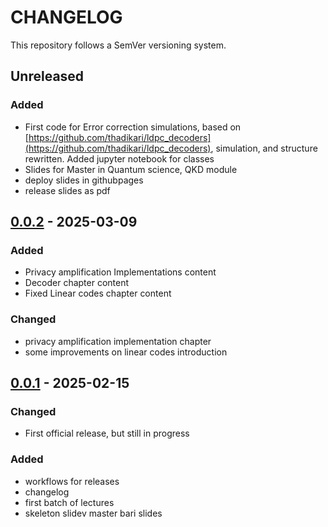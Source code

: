 # CHANGELOG

This repository follows a SemVer versioning system.

## Unreleased

### Added

- First code for Error correction simulations, based on
  [https://github.com/thadikari/ldpc_decoders](https://github.com/thadikari/ldpc_decoders), simulation, and structure
  rewritten. Added jupyter notebook for classes
- Slides for Master in Quantum science, QKD module
- deploy slides in githubpages 
- release slides as pdf

## [0.0.2](https://github.com/marcocofano/qkd_reconciliation_lectures/releases/tag/0.0.2) - 2025-03-09

### Added

- Privacy amplification Implementations content
- Decoder chapter content
- Fixed Linear codes chapter content

### Changed

- privacy amplification implementation chapter
- some improvements on linear codes introduction

## [0.0.1](https://github.com/marcocofano/qkd_reconciliation_lectures/releases/tag/0.0.1) - 2025-02-15

### Changed

- First official release, but still in progress

### Added

- workflows for releases
- changelog
- first batch of lectures
- skeleton slidev master bari slides
